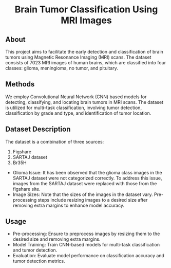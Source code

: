 <h1 align="center">Brain Tumor Classification Using MRI Images</h1>

## About
This project aims to facilitate the early detection and classification of brain tumors using Magnetic Resonance Imaging (MRI) scans. The dataset consists of 7023 MRI images of human brains, which are classified into four classes: glioma, meningioma, no tumor, and pituitary.

## Methods
We employ Convolutional Neural Network (CNN) based models for detecting, classifying, and locating brain tumors in MRI scans. The dataset is utilized for multi-task classification, involving tumor detection, classification by grade and type, and identification of tumor location.

## Dataset Description
The dataset is a combination of three sources:
1. Figshare
2. SARTAJ dataset
3. Br35H
* Glioma Issue: It has been observed that the glioma class images in the SARTAJ dataset were not categorized correctly. To address this issue, images from the SARTAJ dataset were replaced with those from the figshare site.
* Image Sizes: Note that the sizes of the images in the dataset vary. Pre-processing steps include resizing images to a desired size after removing extra margins to enhance model accuracy.

## Usage
* Pre-processing: Ensure to preprocess images by resizing them to the desired size and removing extra margins.
* Model Training: Train CNN-based models for multi-task classification and tumor detection.
* Evaluation: Evaluate model performance on classification accuracy and tumor detection metrics.

